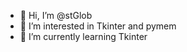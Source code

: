 - 👋 Hi, I’m @stGlob
- 👀 I’m interested in Tkinter and pymem
- 🌱 I’m currently learning Tkinter

<!---
stGlob/stGlob is a ✨ special ✨ repository because its `README.md` (this file) appears on your GitHub profile.
You can click the Preview link to take a look at your changes.
--->
